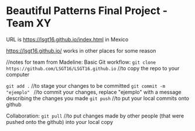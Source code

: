 # Beautiful Patterns Final Project - Team XY

URL is https://lsgt16.github.io/index.html in Mexico

https://lsgt16.github.io/ works in other places for some reason


//notes for team from Madeline:
Basic Git workflow:
`git clone https://github.com/LSGT16/LSGT16.github.io`  //to copy the repo to your computer

`git add .` //to stage your changes to be committed
`git commit -m "ejemplo" ` //to commit your changes, replace "ejemplo" with a message describing the changes you made
`git push` //to put your local commits onto github

Collaboration:
`git pull` //to put changes made by other people (that were pushed onto the github) into your local copy
